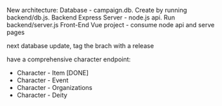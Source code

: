 New architecture:
Database - campaign.db. Create by running backend/db.js.
Backend Express Server - node.js api. Run backend/server.js
Front-End Vue project - consume node api and serve pages

next database update, tag the brach with a release

have a comprehensive character endpoint:
- Character - Item [DONE]
- Character - Event
- Character - Organizations
- Character - Deity